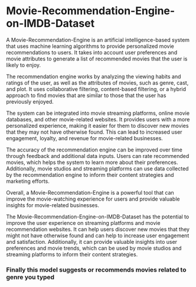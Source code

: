 # Movie-Recommendation-Engine-on-IMDB-Dataset

A Movie-Recommendation-Engine is an artificial intelligence-based system that uses machine learning algorithms to provide personalized movie recommendations to users. It takes into account user preferences and movie attributes to generate a list of recommended movies that the user is likely to enjoy.

The recommendation engine works by analyzing the viewing habits and ratings of the user, as well as the attributes of movies, such as genre, cast, and plot. It uses collaborative filtering, content-based filtering, or a hybrid approach to find movies that are similar to those that the user has previously enjoyed.

The system can be integrated into movie streaming platforms, online movie databases, and other movie-related websites. It provides users with a more personalized experience, making it easier for them to discover new movies that they may not have otherwise found. This can lead to increased user engagement, loyalty, and revenue for movie-related businesses.

The accuracy of the recommendation engine can be improved over time through feedback and additional data inputs. Users can rate recommended movies, which helps the system to learn more about their preferences. Additionally, movie studios and streaming platforms can use data collected by the recommendation engine to inform their content strategies and marketing efforts.

Overall, a Movie-Recommendation-Engine is a powerful tool that can improve the movie-watching experience for users and provide valuable insights for movie-related businesses.

The Movie-Recommendation-Engine-on-IMDB-Dataset has the potential to improve the user experience on streaming platforms and movie recommendation websites. It can help users discover new movies that they might not have otherwise found and can help to increase user engagement and satisfaction. Additionally, it can provide valuable insights into user preferences and movie trends, which can be used by movie studios and streaming platforms to inform their content strategies.


### Finally this model suggests or recommends movies related to genre you typed ###
